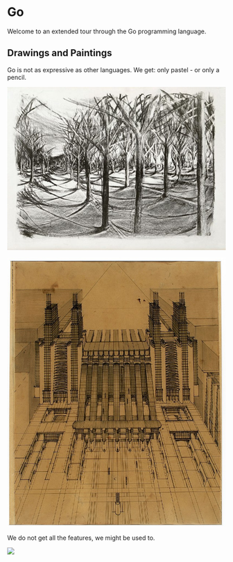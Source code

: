 # Go

Welcome to an extended tour through the Go programming language.

## Drawings and Paintings

Go is not as expressive as other languages. We get: only pastel - or only a pencil.

![](static/BluetengrundI_DSC8885_1.web_-600x448.jpg)

![](static/800px-Stazione.jpg)

We do not get all the features, we might be used to.

![](static/1280px-Le_Bassin_du_Jas_de_Bouffan,_par_Paul_Cézanne.jpg)

